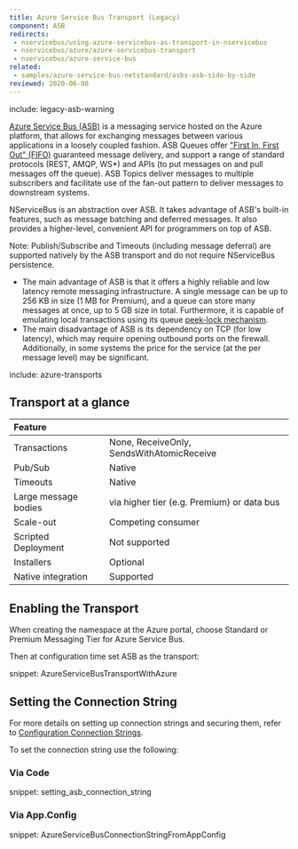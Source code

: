 ```yaml
---
title: Azure Service Bus Transport (Legacy)
component: ASB
redirects:
 - nservicebus/using-azure-servicebus-as-transport-in-nservicebus
 - nservicebus/azure/azure-servicebus-transport
 - nservicebus/azure-service-bus
related:
 - samples/azure-service-bus-netstandard/asbs-asb-side-by-side
reviewed: 2020-06-08
---
```


include: legacy-asb-warning

[Azure Service Bus (ASB)](https://azure.microsoft.com/en-us/services/service-bus/) is a messaging service hosted on the Azure platform, that allows for exchanging messages between various applications in a loosely coupled fashion. ASB Queues offer <a href="https://en.wikipedia.org/wiki/FIFO_(computing_and_electronics)">"First In, First Out" (FIFO)</a> guaranteed message delivery, and support a range of standard protocols (REST, AMQP, WS*) and APIs (to put messages on and pull messages off the queue). ASB Topics deliver messages to multiple subscribers and facilitate use of the fan-out pattern to deliver messages to downstream systems.

NServiceBus is an abstraction over ASB. It takes advantage of ASB's built-in features, such as message batching and deferred messages. It also provides a higher-level, convenient API for programmers on top of ASB.

Note: Publish/Subscribe and Timeouts (including message deferral) are supported natively by the ASB transport and do not require NServiceBus persistence.

 * The main advantage of ASB is that it offers a highly reliable and low latency remote messaging infrastructure. A single message can be up to 256 KB in size (1 MB for Premium), and a queue can store many messages at once, up to 5 GB size in total. Furthermore, it is capable of emulating local transactions using its queue [peek-lock mechanism](https://docs.microsoft.com/en-us/rest/api/servicebus/peek-lock-message-non-destructive-read).
 * The main disadvantage of ASB is its dependency on TCP (for low latency), which may require opening outbound ports on the firewall. Additionally, in some systems the price for the service (at the per message level) may be significant.


include: azure-transports

## Transport at a glance

|Feature                    |   |
|:---                       |---
|Transactions |None, ReceiveOnly, SendsWithAtomicReceive
|Pub/Sub                    |Native
|Timeouts                   |Native
|Large message bodies       |via higher tier (e.g. Premium) or data bus
|Scale-out             |Competing consumer
|Scripted Deployment        | Not supported
|Installers                 |Optional
|Native integration         |Supported


## Enabling the Transport

When creating the namespace at the Azure portal, choose Standard or Premium Messaging Tier for Azure Service Bus.

Then at configuration time set ASB as the transport:

snippet: AzureServiceBusTransportWithAzure


## Setting the Connection String

For more details on setting up connection strings and securing them, refer to [Configuration Connection Strings](https://docs.microsoft.com/en-us/azure/service-bus-messaging/service-bus-dotnet-how-to-use-topics-subscriptions).

To set the connection string use the following:



### Via Code

snippet: setting_asb_connection_string



### Via App.Config

snippet: AzureServiceBusConnectionStringFromAppConfig
